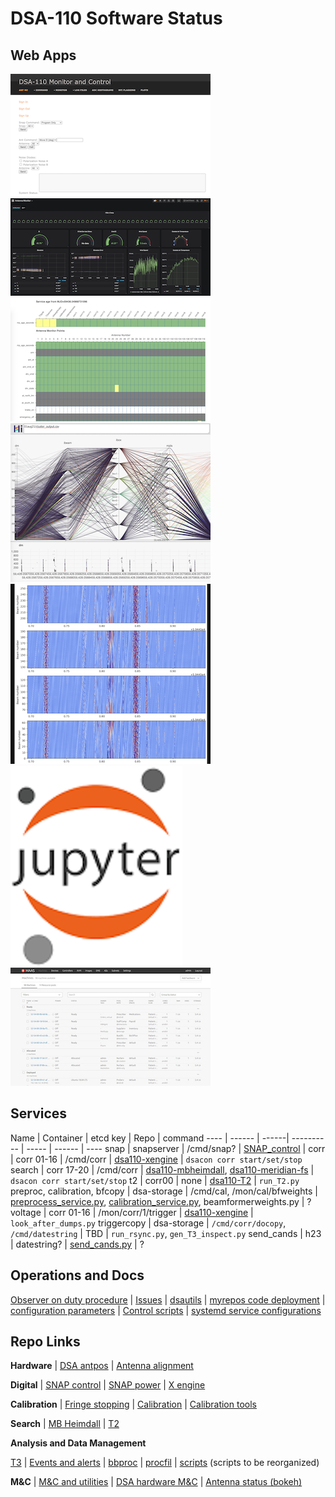 # DSA-110 Software Status


## Web Apps

[![Web UI](static/webui.png "WebUI")](http://localhost:9090)
[![Grafana](static/grafana.png "Grafana")](http://localhost:3000)
[![Antenna/BEB status](static/bokeh.png "Bokeh status")](http://localhost:5006)
[![Candidate Hiplot](static/hiplot.png "hiplot T2")](http://localhost:5007/?hip.load_uri=%22cluster_output.csv%22&hip.filters=%5B%5D&hip.color_by=%22snr%22&hip.PARALLEL_PLOT.order=%5B%22dm%22%2C%22ibeam%22%2C%22ibox%22%2C%22mjds%22%2C%22snr%22%2C%22trigger%22%2C%22specnum%22%5D&hip.PARALLEL_PLOT.hide=%5B%22cl%22%2C%22cntb%22%2C%22cntc%22%2C%22idm%22%2C%22if%22%2C%22itime%22%2C%22specnum%22%5D&hip.XY.axis_y=%22dm%22&hip.XY.axis_x=%22mjds%22&hip.params.ibox.type=%22numericlog%22&hip.PARALLEL_PLOT.invert=%5B%5D)
[![Static plots](static/plots.png "Plots")](http://localhost:9090/plots/)
[![Jupyter server](static/jupyter.png "Jupyter")](http://localhost:8900)
[![MAAS](static/maas.png "MAAS")](http://localhost:5240)

## Services

Name | Container | etcd key | Repo | command
---- | ------ | ------| ---------- | ----- | ------ | ----
snap | snapserver | /cmd/snap? | [SNAP_control](https://github.com/dsa110/SNAP_control) | 
corr | corr 01-16 | /cmd/corr | [dsa110-xengine](https://github.com/dsa110/dsa110-xengine) | `dsacon corr start/set/stop`
search | corr 17-20 | /cmd/corr | [dsa110-mbheimdall](https://github.com/dsa110/dsa110-mbheimdall), [dsa110-meridian-fs](https://github.com/dsa110/dsa110-meridian-fs) | `dsacon corr start/set/stop`
t2 | corr00 | none | [dsa110-T2](https://github.com/dsa110/dsa110-T2) | `run_T2.py`
preproc, calibration, bfcopy | dsa-storage | /cmd/cal, /mon/cal/bfweights | [preprocess_service.py](https://github.com/dsa110/dsa110-calib/blob/main/services/preprocess_service.py), [calibration_service.py](https://github.com/dsa110/dsa110-calib/blob/main/services/calibration_service.py), beamformerweights.py | ?
voltage | corr 01-16 | /mon/corr/1/trigger | [dsa110-xengine](https://github.com/dsa110/dsa110-xengine) | `look_after_dumps.py`
triggercopy | dsa-storage | `/cmd/corr/docopy`, `/cmd/datestring` | TBD | `run_rsync.py`, `gen_T3_inspect.py`
send_cands | h23 | datestring? | [send_cands.py](https://github.com/dsa110/dsa110-T3/blob/main/services/send_cands.py) | ?


## Operations and Docs

[Observer on duty procedure](https://caltech.sharepoint.com/sites/ovro/projects/_layouts/15/guestaccess.aspx?guestaccesstoken=57nyO0SQ5zF9ZAPSCFxi7YYLCvFydqOI8RpTHwFkUWU%3D&docid=2_0c25a024999414027bf66c42cb1d77ead&rev=1&e=uVcc9v)
|
[Issues](https://github.com/dsa110/dsa110-issues)
|
[dsautils](https://github.com/dsa110/dsa110-pyutils)
|
[myrepos code deployment](https://github.com/dsa110/dsa110-shell)
|
[configuration parameters](https://github.com/dsa110/dsa110-cnf)
|
[Control scripts](https://github.com/dsa110/dsa110-controlscripts)
|
[systemd service configurations](https://github.com/dsa110/dsa110-systemd)

## Repo Links

**Hardware**
|
[DSA antpos](https://github.com/dsa110/dsa110-antpos)
|
[Antenna alignment](https://github.com/dsa110/dsa110-alignment)


**Digital**
|
[SNAP control](https://github.com/dsa110/SNAP_control/tree/v3)
|
[SNAP power](https://github.com/dsa110/dsa110-powersnap)
|
[X engine](https://github.com/dsa110/dsa110-xengine)


**Calibration**
|
[Fringe stopping](https://github.com/dsa110/dsa110-meridian-fs)
|
[Calibration](https://github.com/dsa110/dsa110-calib)
|
[Calibration tools](https://github.com/dsa110/dsa110-caltools)


**Search**
|
[MB Heimdall](https://github.com/dsa110/dsa110-mbheimdall)
|
[T2](https://dsa110.github.io/dsa110-T2/)


**Analysis and Data Management**

[T3](https://github.com/dsa110/dsa110-T3)
|
[Events and alerts](https://github.com/dsa110/dsa110-event)
|
[bbproc](https://github.com/dsa110/dsa110-bbproc)
|
[procfil](https://github.com/dsa110/dsa110-procfil)
|
[scripts](https://github.com/dsa110/dsa110-xengine/tree/v0.9/scripts) (scripts to be reorganized)


**M&C**
|
[M&C and utilities](https://github.com/dsa110/dsa110-pyutils)
|
[DSA hardware M&C](https://github.com/dsa110/dsa110-hwmc)
|
[Antenna status (bokeh)](https://github.com/dsa110/dsa110-vis)
